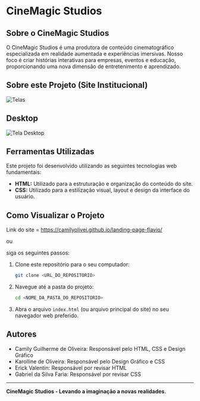 # CineMagic Studios

## Sobre o CineMagic Studios

O CineMagic Studios é uma produtora de conteúdo cinematográfico especializada em realidade aumentada e experiências imersivas. Nosso foco é criar histórias interativas para empresas, eventos e educação, proporcionando uma nova dimensão de entretenimento e aprendizado.

## Sobre este Projeto (Site Institucional)

![Telas](https://a.imagem.app/BzPnGy.png)

## Desktop

![Tela Desktop](https://i.makeagif.com/media/4-21-2025/0cWwKn.gif)

## Ferramentas Utilizadas

Este projeto foi desenvolvido utilizando as seguintes tecnologias web fundamentais:

* **HTML:** Utilizado para a estruturação e organização do conteúdo do site.
* **CSS:** Utilizado para a estilização visual, layout e design da interface do usuário.

## Como Visualizar o Projeto

Link do site = https://camilyolivei.github.io/landing-page-flavio/

ou

siga os seguintes passos:

1.  Clone este repositório para o seu computador:
    ```bash
    git clone <URL_DO_REPOSITORIO>
    ```
2.  Navegue até a pasta do projeto:
    ```bash
    cd <NOME_DA_PASTA_DO_REPOSITORIO>
    ```
3.  Abra o arquivo `index.html` (ou arquivo principal do site) no seu navegador web preferido.

## Autores

- Camily Guilherme de Oliveira: Responsável pelo HTML, CSS e Design Gráfico
- Karolline de Oliveira: Responsável pelo Design Gráfico e CSS
- Erick Valentin: Responsável por revisar HTML
- Gabriel da Silva Faria: Responsável por revisar CSS

---

**CineMagic Studios - Levando a imaginação a novas realidades.**
